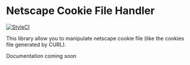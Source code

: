 # Netscape Cookie File Handler

[![StyleCI](https://styleci.io/repos/51558850/shield)](https://styleci.io/repos/51558850)

This library allow you to manipulate netscape cookie file (like the cookies file generated by CURL).

Documentation coming soon
